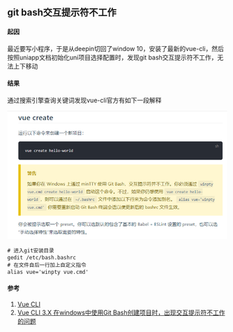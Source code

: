 ## git bash交互提示符不工作

#### 起因
最近要写小程序，于是从deepin切回了window 10，安装了最新的vue-cli，然后按照uniapp文档初始化uni项目选择配置时，发现git bash交互提示符不工作，无法上下移动

#### 结果
通过搜索引擎查询关键词发现vue-cli官方有如下一段解释

![提示](/images/windows/gitbash交互提示符不工作/tip_1.jpg "提示")

```SHELL
# 进入git安装目录
gedit /etc/bash.bashrc 
# 在文件自后一行加上自定义指令
alias vue='winpty vue.cmd'
```


#### 参考
1. [Vue CLI](https://cli.vuejs.org/zh/guide/creating-a-project.html#vue-create 'Vue CLI')
1. [Vue CLI 3.X 在windows中使用Git Bash创建项目时，出现交互提示符不工作的问题](https://blog.csdn.net/weixin_30491641/article/details/95805300?spm=1001.2101.3001.6650.1&utm_medium=distribute.pc_relevant.none-task-blog-2%7Edefault%7ECTRLIST%7ERate-1.pc_relevant_paycolumn_v3&depth_1-utm_source=distribute.pc_relevant.none-task-blog-2%7Edefault%7ECTRLIST%7ERate-1.pc_relevant_paycolumn_v3&utm_relevant_index=2 'Vue CLI 3.X 在windows中使用Git Bash创建项目时，出现交互提示符不工作的问题')